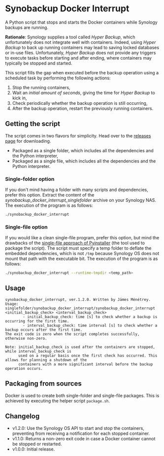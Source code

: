 # Synobackup Docker Interrupt
A Python script that stops and starts the Docker containers while Synology backups are running.

**Rationale**: Synology supplies a tool called *Hyper Backup*, which unfortunately does not integrate well with containers.
Indeed, using *Hyper Backup* to back up running containers may lead to saving locked databases or in-use files.
Unfortunately, *Hyper Backup* does not provide any triggers to execute tasks before starting and after ending, where containers may typically be stopped and started.

This script fills the gap when executed before the backup operation using a scheduled task by performing the following actions:

1. Stop the running containers,
2. Wait an *initial amount of seconds*, giving the time for *Hyper Backup* to kick in,
3. Check periodically whether the backup operation is still occurring,
4. After the backup operation, restart the previously running containers.

## Getting the script
The script comes in two flavors for simplicity.
Head over to the [releases page](https://github.com/JamesMenetrey/synobackup-docker-interrupt/releases) for downloading.

- Packaged as a single folder, which includes all the dependencies and the Python interpreter,
- Packaged as a single file, which includes all the dependencies and the Python interpreter.

### Single-folder option
If you don't mind having a folder with many scripts and dependencies, prefer this option.
Extract the content of the *synobackup_docker_interrupt_singlefolder* archive on your Synology NAS.
The execution of the program is as follows:

```bash
./synobackup_docker_interrupt
```

### Single-file option
If you would like a clean single-file program, prefer this option, but mind the drawbacks of the [single-file approach of Pyinstaller](https://pyinstaller.org/en/stable/operating-mode.html#how-the-one-file-program-works) (the tool used to package the script).
The script must specify a temp folder to deflate the embedded dependencies, which is not `/tmp` because Synology OS does not mount that path with the executable bit.
The execution of the program is as follows:

```bash
./synobackup_docker_interrupt --runtime-tmpdir <temp_path>
```

## Usage
```
synobackup_docker_interrupt, ver.1.2.0. Written by Jämes Ménétrey.
Usage: singlefolder/synobackup_docker_interrupt/synobackup_docker_interrupt <initial_backup_check> <interval_backup_check>
        - initial_backup_check: time [s] to check whether a backup is occurring for the first time.
        - interval_backup_check: time interval [s] to check whether a backup occurs after the first time.
The exit code is zero when the script completes successfully, otherwise non-zero.

Note: initial_backup_check is used after the containers are stopped, while interval_backup_check is
      used on a regular basis once the first check has occurred. This allows for planning a shutdown of the
      containers with a more significant interval before the backup operation occurs.
```

## Packaging from sources
Docker is used to create both single-folder and single-file packages.
This is achieved by executing the helper script `package.sh`.

## Changelog

- v1.2.0: Use the Synology OS API to start and stop the containers, preventing from receiving a notification for each stopped container.
- v1.1.0: Returns a non-zero exit code in case a Docker container cannot be stopped or restarted.
- v1.0.0: Initial release.